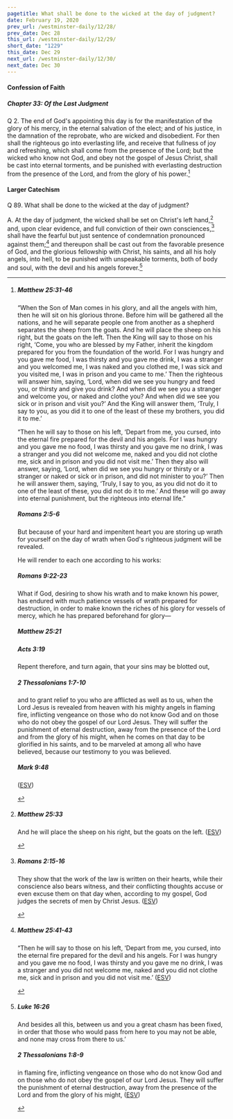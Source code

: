 ```yaml
---
pagetitle: What shall be done to the wicked at the day of judgment?
date: February 19, 2020
prev_url: /westminster-daily/12/28/
prev_date: Dec 28
this_url: /westminster-daily/12/29/
short_date: "1229"
this_date: Dec 29
next_url: /westminster-daily/12/30/
next_date: Dec 30
---
```


#### Confession of Faith

##### Chapter 33: Of the Last Judgment

<span class="q">Q 2.</span> The end of God's appointing this day is for the manifestation of the glory of his mercy, in the eternal salvation of the elect; and of his justice, in the damnation of the reprobate, who are wicked and disobedient. For then shall the righteous go into everlasting life, and receive that fullness of joy and refreshing, which shall come from the presence of the Lord; but the wicked who know not God, and obey not the gospel of Jesus Christ, shall be cast into eternal torments, and be punished with everlasting destruction from the presence of the Lord, and from the glory of his power.[^fnref:wcf1]

[^fnref:wcf1]: <div class="esv"><h5>Matthew 25:31-46</h5> <div class="esv-text"> <p id="p40025031.04-1"><span class="woc">&#8220;When the Son of Man comes in his glory, and all the angels with him, then he will sit on his glorious throne.</span> <span class="woc">Before him will be gathered all the nations, and he will separate people one from another as a shepherd separates the sheep from the goats.</span> <span class="woc">And he will place the sheep on his right, but the goats on the left.</span> <span class="woc">Then the King will say to those on his right, &#8216;Come, you who are blessed by my Father, inherit the kingdom prepared for you from the foundation of the world.</span> <span class="woc">For I was hungry and you gave me food, I was thirsty and you gave me drink, I was a stranger and you welcomed me,</span> <span class="woc">I was naked and you clothed me, I was sick and you visited me, I was in prison and you came to me.&#8217;</span> <span class="woc">Then the righteous will answer him, saying, &#8216;Lord, when did we see you hungry and feed you, or thirsty and give you drink?</span> <span class="woc">And when did we see you a stranger and welcome you, or naked and clothe you?</span> <span class="woc">And when did we see you sick or in prison and visit you?&#8217;</span> <span class="woc">And the King will answer them, &#8216;Truly, I say to you, as you did it to one of the least of these my brothers, you did it to me.&#8217;</span></p>  <p id="p40025041.01-1"><span class="woc">&#8220;Then he will say to those on his left, &#8216;Depart from me, you cursed, into the eternal fire prepared for the devil and his angels.</span> <span class="woc">For I was hungry and you gave me no food, I was thirsty and you gave me no drink,</span> <span class="woc">I was a stranger and you did not welcome me, naked and you did not clothe me, sick and in prison and you did not visit me.&#8217;</span> <span class="woc">Then they also will answer, saying, &#8216;Lord, when did we see you hungry or thirsty or a stranger or naked or sick or in prison, and did not minister to you?&#8217;</span> <span class="woc">Then he will answer them, saying, &#8216;Truly, I say to you, as you did not do it to one of the least of these, you did not do it to me.&#8217;</span> <span class="woc">And these will go away into eternal punishment, but the righteous into eternal life.&#8221;</span></p> </div><h5>Romans 2:5-6</h5> <div class="esv-text"><p id="p45002005.01-2">But because of your hard and impenitent heart you are storing up wrath for yourself on the day of wrath when God's righteous judgment will be revealed.</p>  <p id="p45002006.01-2">He will render to each one according to his works:</p> </div><h5>Romans 9:22-23</h5> <div class="esv-text"><p id="p45009022.01-3">What if God, desiring to show his wrath and to make known his power, has endured with much patience vessels of wrath prepared for destruction, in order to make known the riches of his glory for vessels of mercy, which he has prepared beforehand for glory&#8212;</p> </div><h5>Matthew 25:21</h5> <h5>Acts 3:19</h5> <div class="esv-text"><p id="p44003019.01-5">Repent therefore, and turn again, that your sins may be blotted out,</p> </div><h5>2 Thessalonians 1:7-10</h5> <div class="esv-text"><p id="p53001007.01-6">and to grant relief to you who are afflicted as well as to us, when the Lord Jesus is revealed from heaven with his mighty angels in flaming fire, inflicting vengeance on those who do not know God and on those who do not obey the gospel of our Lord Jesus. They will suffer the punishment of eternal destruction, away from the presence of the Lord and from the glory of his might, when he comes on that day to be glorified in his saints, and to be marveled at among all who have believed, because our testimony to you was believed. <h5>Mark 9:48</h5>  (<a href="http://www.esv.org" class="copyright">ESV</a>)</p> </div> </div>


#### Larger Catechism

<span class="q">Q 89.</span> What shall be done to the wicked at the day of judgment?

<span class="q">A.</span> At the day of judgment, the wicked shall be set on Christ's left hand,[^fnref:wlc1] and, upon clear evidence, and full conviction of their own consciences,[^fnref:wlc2] shall have the fearful but just sentence of condemnation pronounced against them;[^fnref:wlc3] and thereupon shall be cast out from the favorable presence of God, and the glorious fellowship with Christ, his saints, and all his holy angels, into hell, to be punished with unspeakable torments, both of body and soul, with the devil and his angels forever.[^fnref:wlc4]


[^fnref:wlc1]: <div class="esv"><h5>Matthew 25:33</h5> <div class="esv-text"><p id="p40025033.01-1"><span class="woc">And he will place the sheep on his right, but the goats on the left.</span>  (<a href="http://www.esv.org" class="copyright">ESV</a>)</p> </div> </div>

[^fnref:wlc2]: <div class="esv"><h5>Romans 2:15-16</h5> <div class="esv-text"><p id="p45002015.01-1">They show that the work of the law is written on their hearts, while their conscience also bears witness, and their conflicting thoughts accuse or even excuse them on that day when, according to my gospel, God judges the secrets of men by Christ Jesus.  (<a href="http://www.esv.org" class="copyright">ESV</a>)</p> </div> </div>

[^fnref:wlc3]: <div class="esv"><h5>Matthew 25:41-43</h5> <div class="esv-text"><p id="p40025041.01-1"><span class="woc">&#8220;Then he will say to those on his left, &#8216;Depart from me, you cursed, into the eternal fire prepared for the devil and his angels.</span> <span class="woc">For I was hungry and you gave me no food, I was thirsty and you gave me no drink,</span> <span class="woc">I was a stranger and you did not welcome me, naked and you did not clothe me, sick and in prison and you did not visit me.&#8217;</span>  (<a href="http://www.esv.org" class="copyright">ESV</a>)</p> </div> </div>

[^fnref:wlc4]: <div class="esv"><h5>Luke 16:26</h5> <div class="esv-text"><p id="p42016026.01-1"><span class="woc">And besides all this, between us and you a great chasm has been fixed, in order that those who would pass from here to you may not be able, and none may cross from there to us.&#8217;</span></p> </div><h5>2 Thessalonians 1:8-9</h5> <div class="esv-text"><p id="p53001008.01-2">in flaming fire, inflicting vengeance on those who do not know God and on those who do not obey the gospel of our Lord Jesus. They will suffer the punishment of eternal destruction, away from the presence of the Lord and from the glory of his might,  (<a href="http://www.esv.org" class="copyright">ESV</a>)</p> </div> </div>

